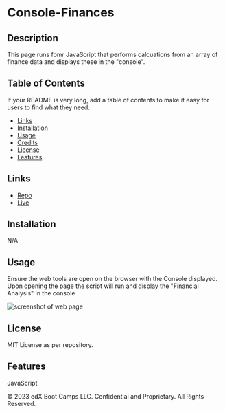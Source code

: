 # Console-Finances

## Description

This page runs fomr JavaScript that performs calcuations from an array of finance data and displays these in the "console".

## Table of Contents

If your README is very long, add a table of contents to make it easy for users to find what they need.

* [Links](#links)
* [Installation](#installation)
* [Usage](#usage)
* [Credits](#credits)
* [License](#license)
* [Features](#features)

## Links

- [Repo](https://github.com/cadbuckle/Console-Finances)
- [Live](https://cadbuckle.github.io/Console-Finances/)

## Installation

N/A

## Usage 

Ensure the web tools are open on the browser with the Console displayed. Upon opening the page the script will run and display the "Financial Analysis" in the console

![screenshot of web page](./images/console-finances_screenshot.png)

## License

MIT License as per repository.

## Features

JavaScript


© 2023 edX Boot Camps LLC. Confidential and Proprietary. All Rights Reserved.
